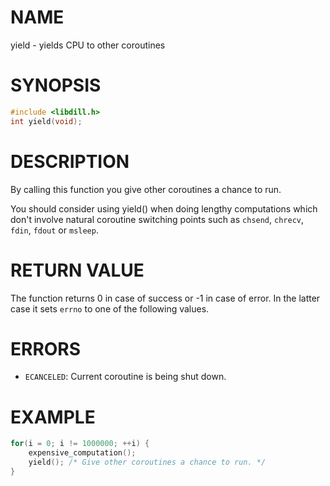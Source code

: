 # NAME

yield - yields CPU to other coroutines

# SYNOPSIS

```c
#include <libdill.h>
int yield(void);
```

# DESCRIPTION

By calling this function you give other coroutines a chance to run.

You should consider using yield() when doing lengthy computations which don't involve natural coroutine switching points such as `chsend`, `chrecv`, `fdin`, `fdout` or `msleep`.

# RETURN VALUE

The function returns 0 in case of success or -1 in case of error. In the latter case it sets `errno` to one of the following values.

# ERRORS

* `ECANCELED`: Current coroutine is being shut down.

# EXAMPLE

```c
for(i = 0; i != 1000000; ++i) {
    expensive_computation();
    yield(); /* Give other coroutines a chance to run. */
}
```

